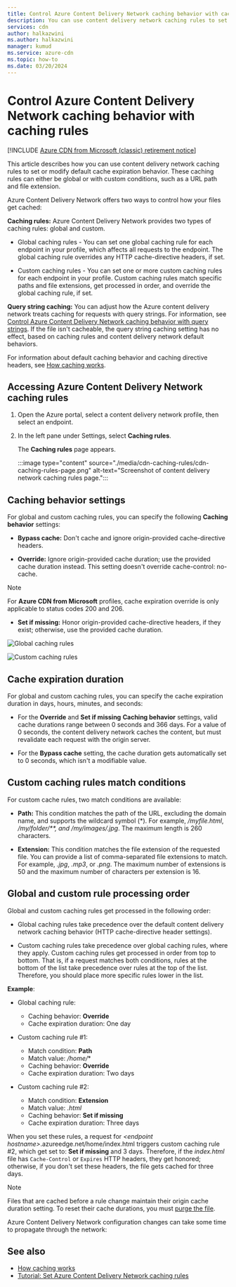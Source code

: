 ```yaml
---
title: Control Azure Content Delivery Network caching behavior with caching rules
description: You can use content delivery network caching rules to set or modify default cache expiration behavior both globally and with conditions, such as a URL path and file extensions.
services: cdn
author: halkazwini
ms.author: halkazwini
manager: kumud
ms.service: azure-cdn
ms.topic: how-to
ms.date: 03/20/2024
---
```


# Control Azure Content Delivery Network caching behavior with caching rules

[!INCLUDE [Azure CDN from Microsoft (classic) retirement notice](../../includes/cdn-classic-retirement.md)]

This article describes how you can use content delivery network caching rules to set or modify default cache expiration behavior. These caching rules can either be global or with custom conditions, such as a URL path and file extension.

Azure Content Delivery Network offers two ways to control how your files get cached:

**Caching rules:** Azure Content Delivery Network provides two types of caching rules: global and custom.

- Global caching rules - You can set one global caching rule for each endpoint in your profile, which affects all requests to the endpoint. The global caching rule overrides any HTTP cache-directive headers, if set.

- Custom caching rules - You can set one or more custom caching rules for each endpoint in your profile. Custom caching rules match specific paths and file extensions, get processed in order, and override the global caching rule, if set.

**Query string caching:** You can adjust how the Azure content delivery network treats caching for requests with query strings. For information, see [Control Azure Content Delivery Network caching behavior with query strings](cdn-query-string.md). If the file isn't cacheable, the query string caching setting has no effect, based on caching rules and content delivery network default behaviors.

For information about default caching behavior and caching directive headers, see [How caching works](cdn-how-caching-works.md).

<a name='accessing-azure-cdn-caching-rules'></a>

## Accessing Azure Content Delivery Network caching rules

1. Open the Azure portal, select a content delivery network profile, then select an endpoint.

2. In the left pane under Settings, select **Caching rules**.

   The **Caching rules** page appears.

    :::image type="content" source="./media/cdn-caching-rules/cdn-caching-rules-page.png" alt-text="Screenshot of content delivery network caching rules page.":::

## Caching behavior settings

For global and custom caching rules, you can specify the following **Caching behavior** settings:

- **Bypass cache:** Don't cache and ignore origin-provided cache-directive headers.

- **Override:** Ignore origin-provided cache duration; use the provided cache duration instead. This setting doesn't override cache-control: no-cache.

> [!NOTE]
> For **Azure CDN from Microsoft** profiles, cache expiration override is only applicable to status codes 200 and 206.

- **Set if missing:** Honor origin-provided cache-directive headers, if they exist; otherwise, use the provided cache duration.

![Global caching rules](./media/cdn-caching-rules/cdn-global-caching-rules.png)

![Custom caching rules](./media/cdn-caching-rules/cdn-custom-caching-rules.png)

## Cache expiration duration

For global and custom caching rules, you can specify the cache expiration duration in days, hours, minutes, and seconds:

- For the **Override** and **Set if missing** **Caching behavior** settings, valid cache durations range between 0 seconds and 366 days. For a value of 0 seconds, the content delivery network caches the content, but must revalidate each request with the origin server.

- For the **Bypass cache** setting, the cache duration gets automatically set to 0 seconds, which isn't a modifiable value.

## Custom caching rules match conditions

For custom cache rules, two match conditions are available:

- **Path:** This condition matches the path of the URL, excluding the domain name, and supports the wildcard symbol (\*). For example, */myfile.html*, */my/folder/**, and */my/images/*.jpg*. The maximum length is 260 characters.

- **Extension:** This condition matches the file extension of the requested file. You can provide a list of comma-separated file extensions to match. For example, *.jpg*, *.mp3*, or *.png*. The maximum number of extensions is 50 and the maximum number of characters per extension is 16.

## Global and custom rule processing order

Global and custom caching rules get processed in the following order:

- Global caching rules take precedence over the default content delivery network caching behavior (HTTP cache-directive header settings).

- Custom caching rules take precedence over global caching rules, where they apply. Custom caching rules get processed in order from top to bottom. That is, if a request matches both conditions, rules at the bottom of the list take precedence over rules at the top of the list. Therefore, you should place more specific rules lower in the list.

**Example**:
- Global caching rule:
   - Caching behavior: **Override**
   - Cache expiration duration: One day

- Custom caching rule #1:
   - Match condition: **Path**
   - Match value: */home/**
   - Caching behavior: **Override**
   - Cache expiration duration: Two days

- Custom caching rule #2:
   - Match condition: **Extension**
   - Match value: *.html*
   - Caching behavior: **Set if missing**
   - Cache expiration duration: Three days

When you set these rules, a request for *&lt;endpoint hostname&gt;*.azureedge.net/home/index.html triggers custom caching rule #2, which get set to: **Set if missing** and 3 days. Therefore, if the *index.html* file has `Cache-Control` or `Expires` HTTP headers, they get honored; otherwise, if you don't set these headers, the file gets cached for three days.

> [!NOTE]
> Files that are cached before a rule change maintain their origin cache duration setting. To reset their cache durations, you must [purge the file](cdn-purge-endpoint.md).
>
> Azure Content Delivery Network configuration changes can take some time to propagate through the network:
>

## See also

- [How caching works](cdn-how-caching-works.md)
- [Tutorial: Set Azure Content Delivery Network caching rules](cdn-caching-rules-tutorial.md)
